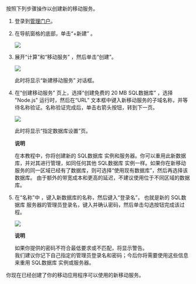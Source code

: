 按照下列步骤操作以创建新的移动服务。

1.  登录到[管理门户][管理门户]。

2.  在导航窗格的底部，单击“+新建” 。

	![][0]

3.	展开“计算”和“移动服务” ，然后单击“创建”。 

	![][1]

	此时将显示“新建移动服务” 对话框。

4.	在“创建移动服务” 页上，选择“创建免费的 20 MB SQL数据库” ，选择 "Node.js" 运行时，然后在“URL” 文本框中键入新移动服务的子域名称，并等待名称验证。名称验证完成后，单击右箭头按钮，转到下一页。

	![][2]

   	此时将显示“指定数据库设置”页。 

	<div class="dev-callout"> 
	<b>说明</b> 
	<p>在本教程中，你将创建新的 SQL数据库 实例和服务器。你可以重用此新数据库，并对其进行管理，如同任何其他 SQL数据库 实例一样。如果你在新移动服务的同一区域已经有了数据库，则可选择“使用现有数据库”，然后再选择该数据库。 由于额外的带宽成本和更高的延迟，不建议使用位于不同区域的数据库。</p></div>	

5.	在“名称”中 ，键入新数据库的名称，然后键入“登录名”， 也就是新的 SQL数据库 服务器的管理员登录名，键入并确认密码，然后单击勾选按钮完成该过程。

	![][3]

	<div class="dev-callout">
	<b>说明</b> 
	<p>如果你提供的密码不符合最低要求或不匹配，将显示警告。<br/>我们建议你记下自己指定的管理员登录名和密码；今后你将需要使用这些信息来重用 SQL数据库 实例或服务器。</p>
	</div>

你现在已经创建了你的移动应用程序可以使用的新移动服务。

  [管理门户]: https://manage.windowsazure.cn/
  [0]: ./media/mobile-services-create-new-service/plus-new.png
  [1]: ./media/mobile-services-create-new-service/mobile-create.png
  [2]: ./media/mobile-services-create-new-service/mobile-create-page1.png
  [3]: ./media/mobile-services-create-new-service/mobile-create-page2.png
